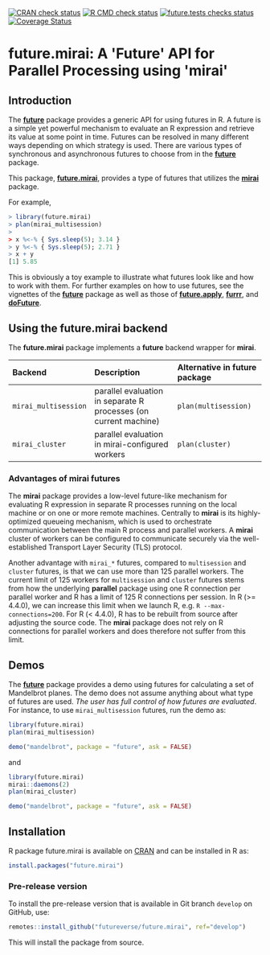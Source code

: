 

<div id="badges"><!-- pkgdown markup -->
<a href="https://CRAN.R-project.org/web/checks/check_results_future.mirai.html"><img border="0" src="https://www.r-pkg.org/badges/version/future.mirai" alt="CRAN check status"/></a> <a href="https://github.com/futureverse/future.mirai/actions?query=workflow%3AR-CMD-check"><img border="0" src="https://github.com/futureverse/future.mirai/actions/workflows/R-CMD-check.yaml/badge.svg?branch=develop" alt="R CMD check status"/></a>  <a href="https://github.com/futureverse/future.mirai/actions?query=workflow%3Afuture_tests"><img border="0" src="https://github.com/futureverse/future.mirai/actions/workflows/future_tests.yaml/badge.svg?branch=develop" alt="future.tests checks status"/></a>   <a href="https://app.codecov.io/gh/futureverse/future.mirai"><img border="0" src="https://codecov.io/gh/futureverse/future.mirai/branch/develop/graph/badge.svg" alt="Coverage Status"/></a> 
</div>

# future.mirai: A 'Future' API for Parallel Processing using 'mirai' 

## Introduction

The **[future]** package provides a generic API for using futures in
R.  A future is a simple yet powerful mechanism to evaluate an R
expression and retrieve its value at some point in time.  Futures can
be resolved in many different ways depending on which strategy is
used.  There are various types of synchronous and asynchronous futures
to choose from in the **[future]** package.

This package, **[future.mirai]**, provides a type of futures that
utilizes the **[mirai]** package.

For example,

```r
> library(future.mirai)
> plan(mirai_multisession)
>
> x %<-% { Sys.sleep(5); 3.14 }
> y %<-% { Sys.sleep(5); 2.71 }
> x + y
[1] 5.85
```

This is obviously a toy example to illustrate what futures look like
and how to work with them.  For further examples on how to use
futures, see the vignettes of the **[future]** package as well as
those of **[future.apply]**, **[furrr]**, and **[doFuture]**.


## Using the future.mirai backend

The **future.mirai** package implements a **future** backend wrapper
for **mirai**.


| Backend              | Description                                                      | Alternative in future package
|:---------------------|:-----------------------------------------------------------------|:------------------------------
| `mirai_multisession` | parallel evaluation in separate R processes (on current machine) | `plan(multisession)`
| `mirai_cluster`      | parallel evaluation in mirai-configured workers                  | `plan(cluster)`


### Advantages of mirai futures

The **mirai** package provides a low-level future-like mechanism for
evaluating R expression in separate R processes running on the local
machine or on one or more remote machines.  Centrally to **mirai** is
its highly-optimized queueing mechanism, which is used to orchestrate
communication between the main R process and parallel workers. A
**mirai** cluster of workers can be configured to communicate securely
via the well-established Transport Layer Security (TLS) protocol.

Another advantage with `mirai_*` futures, compared to `multisession`
and `cluster` futures, is that we can use more than 125 parallel
workers.  The current limit of 125 workers for `multisession` and
`cluster` futures stems from how the underlying **parallel** package
using one R connection per parallel worker and R has a limit of 125 R
connections per session.  In R (>= 4.4.0), we can increase this limit
when we launch R, e.g. `R --max-connections=200`. For R (< 4.4.0), R
has to be rebuilt from source after adjusting the source code.  The
**mirai** package does not rely on R connections for parallel workers
and does therefore not suffer from this limit.


## Demos

The **[future]** package provides a demo using futures for calculating
a set of Mandelbrot planes.  The demo does not assume anything about
what type of futures are used.  _The user has full control of how
futures are evaluated_.  For instance, to use `mirai_multisession`
futures, run the demo as:

```r
library(future.mirai)
plan(mirai_multisession)

demo("mandelbrot", package = "future", ask = FALSE)
```

and

```r
library(future.mirai)
mirai::daemons(2)
plan(mirai_cluster)

demo("mandelbrot", package = "future", ask = FALSE)
```


[mirai]: https://cran.r-project.org/package=mirai
[future]: https://cran.r-project.org/package=future
[future.mirai]: https://github.com/futureverse/future.mirai
[future.apply]: https://cran.r-project.org/package=future.apply
[furrr]: https://cran.r-project.org/package=furrr
[doFuture]: https://cran.r-project.org/package=doFuture

## Installation
R package future.mirai is available on [CRAN](https://cran.r-project.org/package=future.mirai) and can be installed in R as:
```r
install.packages("future.mirai")
```


### Pre-release version

To install the pre-release version that is available in Git branch `develop` on GitHub, use:
```r
remotes::install_github("futureverse/future.mirai", ref="develop")
```
This will install the package from source.  

<!-- pkgdown-drop-below -->

